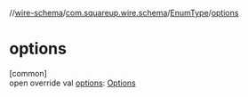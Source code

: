 //[wire-schema](../../../index.md)/[com.squareup.wire.schema](../index.md)/[EnumType](index.md)/[options](options.md)

# options

[common]\
open override val [options](options.md): [Options](../-options/index.md)
